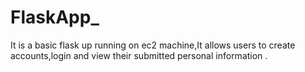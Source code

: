 # FlaskApp_
It is a basic flask up running on ec2 machine,It allows users to create accounts,login and view their submitted personal information . 
